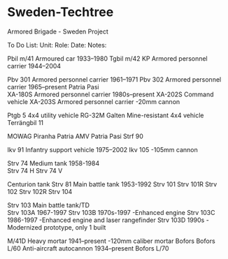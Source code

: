 # Sweden-Techtree
Armored Brigade - Sweden Project

To Do List:
Unit:			Role:					Date: 			Notes:

Pbil m/41		Armoured car				1933–1980
Tgbil m/42 KP		Armored personnel carrier		1944–2004

Pbv 301			Armored personnel carrier		1961–1971
Pbv 302			Armored personnel carrier		1965–present
Patria Pasi		
XA-180S			Armored personnel carrier		1980s–present
XA-202S			Command vehicle
XA-203S			Armored personnel carrier					-20mm cannon

Ptgb 5    4x4 utility vehicle
RG-32M Galten   Mine-resistant 4x4 vehicle
Terrängbil 11 

MOWAG Piranha
Patria AMV
Patria Pasi
Strf 90


Ikv 91			Infantry support vehicle		1975–2002
Ikv 105											-105mm cannon

Strv 74			Medium tank				1958-1984		
Strv 74 H
Strv 74 V

Centurion tank
Strv 81			Main battle tank			1953-1992
Strv 101
Strv 101R
Strv 102
Strv 102R
Strv 104

Strv 103		Main battle tank/TD			
Strv 103A							1967-1997
Strv 103B							1970s-1997		-Enhanced engine
Strv 103C							1986-1997		-Enhanced engine and laser rangefinder
Strv 103D							1990s			-Modernized prototype, only 1 built

M/41D			Heavy mortar				1941–present		-120mm caliber mortar
Bofors
Bofors L/60		Anti-aircraft autocannon		1934–present
Bofors L/70

